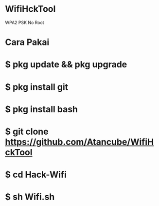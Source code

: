 # WifiHckTool
WPA2 PSK No Root
# Cara Pakai
# $ pkg update && pkg upgrade
# $ pkg install git
# $ pkg install bash
# $ git clone https://github.com/Atancube/WifiHckTool
# $ cd Hack-Wifi
# $ sh Wifi.sh
